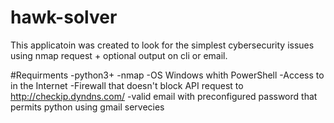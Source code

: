 # hawk-solver
This applicatoin was created to look for the simplest cybersecurity issues using nmap request + optional output on cli or email.

#Requirments
-python3+
-nmap
-OS Windows whith PowerShell
-Access to in the Internet
-Firewall that doesn't block API request to http://checkip.dyndns.com/
-valid email with preconfigured password that permits python using gmail servecies
